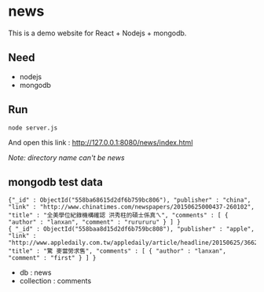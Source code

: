# news
  This is a demo website for React + Nodejs + mongodb.

## Need
  - nodejs 
  - mongodb

## Run
  
    node server.js
  
  And open this link : http://127.0.0.1:8080/news/index.html
  
  *Note: directory name can't be news*
  
## mongodb test data

    {"_id" : ObjectId("558ba68615d2df6b759bc806"), "publisher" : "china", "link" : "http://www.chinatimes.com/newspapers/20150625000437-260102", "title" : "全美學位紀錄機構確認 洪秀柱的碩士係真ㄟ", "comments" : [ { "author" : "lanxan", "comment" : "rurururu" } ] }
    { "_id" : ObjectId("558baa8d15d2df6b759bc808"), "publisher" : "apple", "link" : "http://www.appledaily.com.tw/appledaily/article/headline/20150625/36628919/%E9%A9%9A%E9%BA%A5%E7%95%B6%E5%8B%9E%E6%B1%82%E5%94%AE", "title" : "驚 麥當勞求售", "comments" : [ { "author" : "lanxan", "comment" : "first" } ] }
    
  - db : news
  - collection : comments
